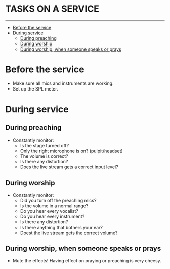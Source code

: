 <h1>TASKS ON A SERVICE</h1>
<hr>

<!-- TOC -->
* [Before the service](#before-the-service)
* [During service](#during-service)
  * [During preaching](#during-preaching)
  * [During worship](#during-worship)
  * [During worship, when someone speaks or prays](#during-worship-when-someone-speaks-or-prays)
<!-- TOC -->

# Before the service

* Make sure all mics and instruments are working.
* Set up the SPL meter.

# During service

## During preaching

* Constantly monitor:
    * Is the stage turned off?
    * Only the right microphone is on? (pulpit/headset)
    * The volume is correct?
    * Is there any distortion?
    * Does the live stream gets a correct input level?

## During worship

* Constantly monitor:
    * Did you turn off the preaching mics?
    * Is the volume in a normal range?
    * Do you hear every vocalist?
    * Do you hear every instrument?
    * Is there any distortion?
    * Is there anything that bothers your ear?
    * Doest the live stream gets the correct volume?

## During worship, when someone speaks or prays
* Mute the effects! Having effect on praying or preaching is very cheesy.
